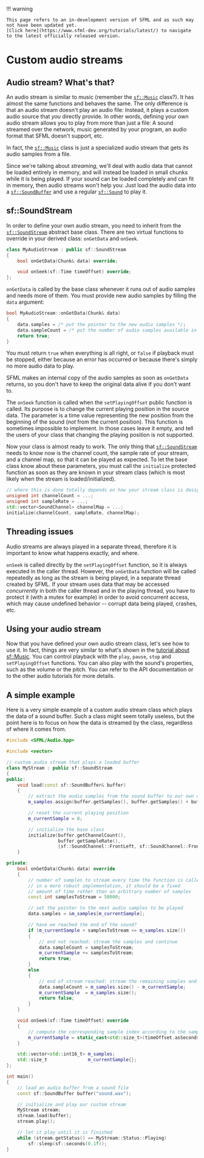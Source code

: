 !!! warning

    This page refers to an in-development version of SFML and as such may not have been updated yet.  
    [Click here](https://www.sfml-dev.org/tutorials/latest/) to navigate to the latest officially released version.

# Custom audio streams

## Audio stream? What's that?

An audio stream is similar to music (remember the [`sf::Music`](https://www.sfml-dev.org/documentation/3.0.0/classsf_1_1Music.php "sf::Music documentation") class?).
It has almost the same functions and behaves the same.
The only difference is that an audio stream doesn't play an audio file: Instead, it plays a custom audio source that _you_ directly provide.
In other words, defining your own audio stream allows you to play from more than just a file: A sound streamed over the network, music generated by your program, an audio format that SFML doesn't support, etc.

In fact, the [`sf::Music`](https://www.sfml-dev.org/documentation/3.0.0/classsf_1_1Music.php "sf::Music documentation") class is just a specialized audio stream that gets its audio samples from a file.

Since we're talking about _streaming_, we'll deal with audio data that cannot be loaded entirely in memory, and will instead be loaded in small chunks while it is being played.
If your sound can be loaded completely and can fit in memory, then audio streams won't help you: Just load the audio data into a [`sf::SoundBuffer`](https://www.sfml-dev.org/documentation/3.0.0/classsf_1_1SoundBuffer.php "sf::SoundBuffer documentation") and use a regular [`sf::Sound`](https://www.sfml-dev.org/documentation/3.0.0/classsf_1_1Sound.php "sf::Sound documentation") to play it.

## sf::SoundStream

In order to define your own audio stream, you need to inherit from the [`sf::SoundStream`](https://www.sfml-dev.org/documentation/3.0.0/classsf_1_1SoundStream.php "sf::SoundStream documentation") abstract base class.
There are two virtual functions to override in your derived class: `onGetData` and `onSeek`.

```cpp
class MyAudioStream : public sf::SoundStream
{
    bool onGetData(Chunk& data) override;

    void onSeek(sf::Time timeOffset) override;
};
```

`onGetData` is called by the base class whenever it runs out of audio samples and needs more of them.
You must provide new audio samples by filling the `data` argument:

```cpp
bool MyAudioStream::onGetData(Chunk& data)
{
    data.samples = /* put the pointer to the new audio samples */;
    data.sampleCount = /* put the number of audio samples available in the new chunk */;
    return true;
}
```

You must return `true` when everything is all right, or `false` if playback must be stopped, either because an error has occurred or because there's simply no more audio data to play.

SFML makes an internal copy of the audio samples as soon as `onGetData` returns, so you don't have to keep the original data alive if you don't want to.

The `onSeek` function is called when the `setPlayingOffset` public function is called.
Its purpose is to change the current playing position in the source data.
The parameter is a time value representing the new position from the beginning of the sound (_not_ from the current position).
This function is sometimes impossible to implement.
In those cases leave it empty, and tell the users of your class that changing the playing position is not supported.

Now your class is almost ready to work.
The only thing that [`sf::SoundStream`](https://www.sfml-dev.org/documentation/3.0.0/classsf_1_1SoundStream.php "sf::SoundStream documentation") needs to know now is the channel count, the sample rate of your stream, and a channel map, so that it can be played as expected.
To let the base class know about these parameters, you must call the `initialize` protected function as soon as they are known in your stream class (which is most likely when the stream is loaded/initialized).

```cpp
// where this is done totally depends on how your stream class is designed
unsigned int channelCount = ...;
unsigned int sampleRate = ...;
std::vector<SoundChannel> channelMap = ...;
initialize(channelCount, sampleRate, channelMap);
```

## Threading issues

Audio streams are always played in a separate thread, therefore it is important to know what happens exactly, and where.

`onSeek` is called directly by the `setPlayingOffset` function, so it is always executed in the caller thread.
However, the `onGetData` function will be called repeatedly as long as the stream is being played, in a separate thread created by SFML.
If your stream uses data that may be accessed _concurrently_ in both the caller thread and in the playing thread, you have to protect it (with a mutex for example) in order to avoid concurrent access, which may cause undefined behavior -- corrupt data being played, crashes, etc.

## Using your audio stream

Now that you have defined your own audio stream class, let's see how to use it.
In fact, things are very similar to what's shown in the [tutorial about sf::Music](https://www.sfml-dev.org/tutorials/2.6/audio-sounds.php "Playing sounds and musics").
You can control playback with the `play`, `pause`, `stop` and `setPlayingOffset` functions.
You can also play with the sound's properties, such as the volume or the pitch.
You can refer to the API documentation or to the other audio tutorials for more details.

## A simple example

Here is a very simple example of a custom audio stream class which plays the data of a sound buffer.
Such a class might seem totally useless, but the point here is to focus on how the data is streamed by the class, regardless of where it comes from.

```cpp
#include <SFML/Audio.hpp>

#include <vector>

// custom audio stream that plays a loaded buffer
class MyStream : public sf::SoundStream
{
public:
    void load(const sf::SoundBuffer& buffer)
    {
        // extract the audio samples from the sound buffer to our own container
        m_samples.assign(buffer.getSamples(), buffer.getSamples() + buffer.getSampleCount());

        // reset the current playing position
        m_currentSample = 0;

        // initialize the base class
        initialize(buffer.getChannelCount(),
                   buffer.getSampleRate(),
                   {sf::SoundChannel::FrontLeft, sf::SoundChannel::FrontRight});
    }

private:
    bool onGetData(Chunk& data) override
    {
        // number of samples to stream every time the function is called;
        // in a more robust implementation, it should be a fixed
        // amount of time rather than an arbitrary number of samples
        const int samplesToStream = 50000;

        // set the pointer to the next audio samples to be played
        data.samples = &m_samples[m_currentSample];

        // have we reached the end of the sound?
        if (m_currentSample + samplesToStream <= m_samples.size())
        {
            // end not reached: stream the samples and continue
            data.sampleCount = samplesToStream;
            m_currentSample += samplesToStream;
            return true;
        }
        else
        {
            // end of stream reached: stream the remaining samples and stop playback
            data.sampleCount = m_samples.size() - m_currentSample;
            m_currentSample  = m_samples.size();
            return false;
        }
    }

    void onSeek(sf::Time timeOffset) override
    {
        // compute the corresponding sample index according to the sample rate and channel count
        m_currentSample = static_cast<std::size_t>(timeOffset.asSeconds() * getSampleRate() * getChannelCount());
    }

    std::vector<std::int16_t> m_samples;
    std::size_t               m_currentSample{};
};

int main()
{
    // load an audio buffer from a sound file
    const sf::SoundBuffer buffer("sound.wav");

    // initialize and play our custom stream
    MyStream stream;
    stream.load(buffer);
    stream.play();

    // let it play until it is finished
    while (stream.getStatus() == MyStream::Status::Playing)
        sf::sleep(sf::seconds(0.1f));
}
```
